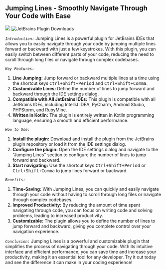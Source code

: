 ## Jumping Lines - Smoothly Navigate Through Your Code with Ease

<a href="https://plugins.jetbrains.com/plugin/22878-jumping-lines"><img src="https://img.shields.io/website?down_color=red&down_message=Under%20work&label=Plugin&logo=jetbrains&style=for-the-badge&up_color=blue&up_message=Stable&url=https://plugins.jetbrains.com/plugin/22878-jumping-lines"></a>
![JetBrains Plugin Downloads](https://img.shields.io/jetbrains/plugin/d/22878?style=for-the-badge&logo=jetbrains&label=Total%20Downloads&color=blue)

_`Introduction:`_
Jumping Lines is a powerful plugin for JetBrains IDEs that allows you to easily navigate through your code by jumping multiple lines forward or backward with just a few keystrokes. With this plugin, you can easily switch between different parts of your code, reducing the need to scroll through long files or navigate through complex codebases.

_`Key Features:`_
1. **Line Jumping:** Jump forward or backward multiple lines at a time using the shortcut keys <kbd>Ctrl+Shift+Period</kbd> and <kbd>Ctrl+Shift+Comma</kbd>.
2. **Customizable Lines:** Define the number of lines to jump forward and backward through the IDE settings dialog.
3. **Compatible with All JetBrains IDEs:** This plugin is compatible with all JetBrains IDEs, including IntelliJ IDEA, PyCharm, Android Studio, PHPStorm, and RubyMine.
4. **Written in Kotlin:** The plugin is entirely written in Kotlin programming language, ensuring a smooth and efficient performance.

_`How to Use:`_
1. **Install the plugin:** [Download](https://plugins.jetbrains.com/plugin/22878-jumping-lines) and install the plugin from the JetBrains plugin repository or load it from the IDE settings dialog.
2. **Configure the plugin:** Open the IDE settings dialog and navigate to the "Jumping Lines" section to configure the number of lines to jump forward and backward.
3. **Start navigating:** Use the shortcut keys <kbd>Ctrl+Shift+Period</kbd> or <kbd>Ctrl+Shift+Comma</kbd> to jump lines forward or backward.

_`Benefits:`_
1. **Time-Saving:** With Jumping Lines, you can quickly and easily navigate through your code without having to scroll through long files or navigate through complex codebases.
2. **Improved Productivity:** By reducing the amount of time spent navigating through code, you can focus on writing code and solving problems, leading to increased productivity.
3. **Customizable:** The plugin allows you to define the number of lines to jump forward and backward, giving you complete control over your navigation experience.

_`Conclusion:`_
Jumping Lines is a powerful and customizable plugin that simplifies the process of navigating through your code. With its intuitive interface and efficient performance, you can save time and increase your productivity, making it an essential tool for any developer. Try it out today and see the difference it can make in your coding experience!  
